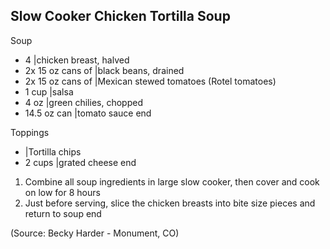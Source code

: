 ## Slow Cooker Chicken Tortilla Soup

Soup

- 4 |chicken breast, halved
- 2x 15 oz cans of |black beans, drained
- 2x 15 oz cans of |Mexican stewed tomatoes (Rotel tomatoes)
- 1 cup |salsa
- 4 oz |green chilies, chopped
- 14.5 oz can |tomato sauce
end

Toppings

- |Tortilla chips
- 2 cups |grated cheese
end

1. Combine all soup ingredients in large slow cooker, then cover and cook on low for 8 hours
2. Just before serving, slice the chicken breasts into bite size pieces and return to soup
end

(Source: Becky Harder - Monument, CO)